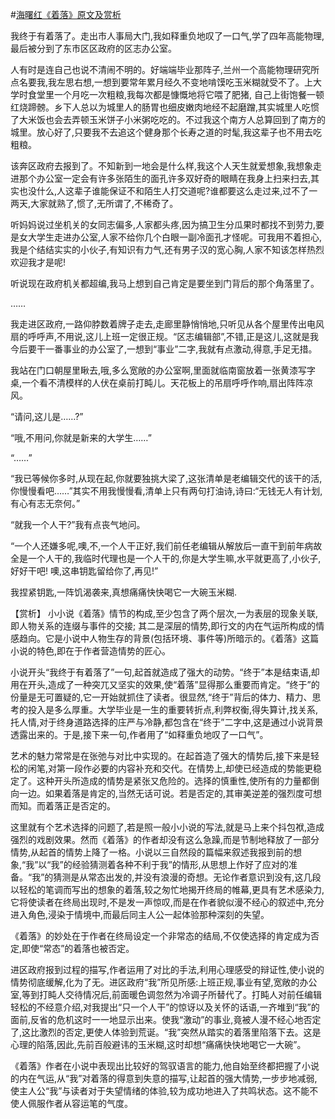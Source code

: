 #[海曙红《着落》原文及赏析](https://www.vrrw.net/wx/15172.html)

我终于有着落了。走出市人事局大门,我如释重负地叹了一口气,学了四年高能物理,最后被分到了东市区区政府的区志办公室。

人有时是连自己也说不清闹不明的。好端端毕业那阵子,兰州一个高能物理研究所点名要我,我左思右想,一想到要常年累月经久不变地啃馍吃玉米糊就受不了。上大学时食堂里一个月吃一次粗粮,我每次都是慷慨地将它喂了肥猪, 自己上街饱餐一顿红烧蹄髈。乡下人总以为城里人的肠胃也细皮嫩肉地经不起磨蹭,其实城里人吃惯了大米饭也会去弄顿玉米饼子小米粥吃吃的。不过我这个南方人总算回到了南方的城里。放心好了,只要我不去追这个健身那个长寿之道的时髦,我这辈子也不用去吃粗粮。

该奔区政府去报到了。不知新到一地会是什么样,我这个人天生就爱想象,我想象走进那个办公室一定会有许多张陌生的面孔许多双好奇的眼睛在我身上扫来扫去,其实也没什么,人这辈子谁能保证不和陌生人打交道呢?谁都要这么走过来,过不了一两天,大家就熟了,惯了,无所谓了,不稀奇了。

听妈妈说过坐机关的女同志偏多,人家都头疼,因为搞卫生分瓜果时都找不到劳力,要是女大学生走进办公室,人家不给你几个白眼一副冷面孔才怪呢。可我用不着担心,我是个结结实实的小伙子,有知识有力气,还有男子汉的宽心胸,人家不知该怎样热烈欢迎我才是呢!

听说现在政府机关都超编,我马上想到自己肯定是要坐到门背后的那个角落里了。

……

我走进区政府,一路仰脖数着牌子走去,走廊里静悄悄地,只听见从各个屋里传出电风扇的呼呼声,不用说,这儿上班一定很正规。“区志编辑部”,不错,正是这儿,这就是我今后要干一番事业的办公室了,一想到“事业”二字,我就有点激动,得意,手足无措。

我站在门口朝屋里瞅去,哦,多么宽敞的办公室啊,里面就临南窗放着一张黄漆写字桌,一个看不清模样的人伏在桌前打盹儿。天花板上的吊扇呼呼作响,扇出阵阵凉风。

“请问,这儿是……?”

“哦,不用问,你就是新来的大学生……”

“……”

“我已等候你多时,从现在起,你就要独挑大梁了,这张清单是老编辑交代的该干的活,你慢慢看吧……”其实不用我慢慢看,清单上只有两句打油诗,诗曰:“无钱无人有计划,有心有志无奈何。”

“就我一个人干?”我有点丧气地问。

“一个人还嫌多呢,噢,不,一个人干正好,我们前任老编辑从解放后一直干到前年病故全是一个人干的,我临时代理也是一个人干的,你是大学生嘛,水平就更高了,小伙子,好好干吧! 噢,这串钥匙留给你了,再见!”

我捏紧钥匙,一阵饥渴袭来,真想痛痛快快喝它一大碗玉米糊.



【赏析】 小小说《着落》情节的构成,至少包含了两个层次,一为表层的现象关联,即人物关系的连缀与事件的交接; 其二是深层的情势,即行文的内在气运所构成的情感趋向。它是小说中人物生存的背景(包括环境、事件等)所暗示的。《着落》这篇小说的特色,即在于作者营造情势的匠心。

小说开头“我终于有着落了”一句,起首就造成了强大的动势。“终于”本是结束语,却用在开头,造成了一种突兀又坚实的效果,使“着落”显得那么重要而肯定。“终于”的份量是无可置疑的,它一开始就抓住了读者。很显然,“终于”背后的体力、精力、思考的投入是多么厚重。大学毕业是一生的重要转折点,利弊权衡,得失算计,找关系,托人情,对于终身道路选择的庄严与冷静,都包含在“终于”二字中,这是通过小说背景透露出来的。于是,接下来一句,作者用了“如释重负地叹了一口气”。

艺术的魅力常常是在张弛与对比中实现的。在起首造了强大的情势后,接下来是轻松的闲笔,对第一段作必要的内容补充和交代。在情势上,却使已经造成的势能更稳定了。这种开头所造成的情势是紧张又危险的。选择的慎重性,使所有的力量都倒向一边。如果着落是肯定的,当然无话可说。若是否定的,其审美逆差的强烈度可想而知。而着落正是否定的。

这里就有个艺术选择的问题了,若是照一般小小说的写法,就是马上来个抖包袱,造成强烈的戏剧效果。然而《着落》的作者却没有这么急躁,而是节制地释放了一部分情势,从起首的情势上降了一格。小说以三自然段的篇幅来叙述我报到前的想象,“我”以“我”的经验猜测着各种不利于我”的情形,从思想上作好了应对的准备。“我”的猜测是从常态出发的,并没有浪漫的奇想。无论作者意识到没有,这几段以轻松的笔调而写出的想象的着落,较之匆忙地揭开终局的帷幕,更具有艺术感染力,它将使读者在终局出现时,不是发一声惊叹,而是在作者貌似漫不经心的叙述中,充分进入角色,浸染于情境中,而最后同主人公一起体验那种深刻的失望。

《着落》的妙处在于作者在终局设定一个非常态的结局,不仅使选择的肯定成为否定,即使“常态”的着落也被否定。

进区政府报到过程的描写,作者运用了对比的手法,利用心理感受的辩证性,使小说的情势彻底缓解,化为了无。进区政府“我”所见所感:上班正规,事业有望,宽敞的办公室,等到打盹人交待情况后,前面暖色调忽然为冷调子所替代了。打盹人对前任编辑轻松的不经意介绍,对我提出“只一个人干”的惊讶以及关怀的话语,一齐堆到“我”的面前,反省的危机这时一一地显示出来。使我“激动”的事业,竟被人漫不经心地否定了,这比激烈的否定,更使人体验到荒诞。“我”突然从踏实的着落里陷落下去。这是心理的陷落,因此,先前百般避讳的玉米糊,这时却想“痛痛快快地喝它一大碗”。

《着落》作者在小说中表现出比较好的驾驭语言的能力,他自始至终都把握了小说的内在气运,从“我”对着落的得意到失意的描写,让起首的强大情势,一步步地减弱,使主人公“我”与读者对于失望情绪的体验,较为成功地进入了共鸣状态。这不能不使人佩服作者从容运笔的气度。

